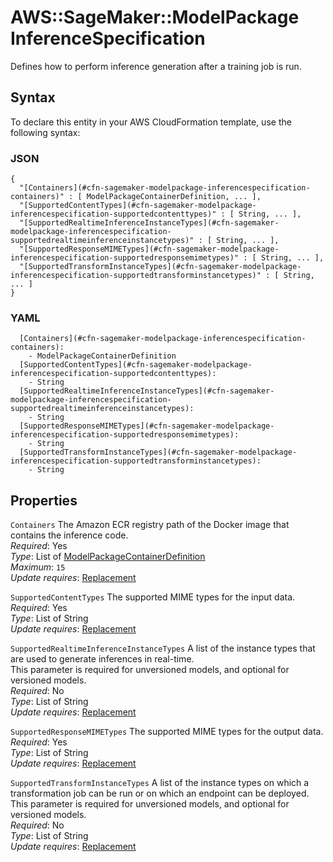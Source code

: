 # AWS::SageMaker::ModelPackage InferenceSpecification<a name="aws-properties-sagemaker-modelpackage-inferencespecification"></a>

Defines how to perform inference generation after a training job is run\.

## Syntax<a name="aws-properties-sagemaker-modelpackage-inferencespecification-syntax"></a>

To declare this entity in your AWS CloudFormation template, use the following syntax:

### JSON<a name="aws-properties-sagemaker-modelpackage-inferencespecification-syntax.json"></a>

```
{
  "[Containers](#cfn-sagemaker-modelpackage-inferencespecification-containers)" : [ ModelPackageContainerDefinition, ... ],
  "[SupportedContentTypes](#cfn-sagemaker-modelpackage-inferencespecification-supportedcontenttypes)" : [ String, ... ],
  "[SupportedRealtimeInferenceInstanceTypes](#cfn-sagemaker-modelpackage-inferencespecification-supportedrealtimeinferenceinstancetypes)" : [ String, ... ],
  "[SupportedResponseMIMETypes](#cfn-sagemaker-modelpackage-inferencespecification-supportedresponsemimetypes)" : [ String, ... ],
  "[SupportedTransformInstanceTypes](#cfn-sagemaker-modelpackage-inferencespecification-supportedtransforminstancetypes)" : [ String, ... ]
}
```

### YAML<a name="aws-properties-sagemaker-modelpackage-inferencespecification-syntax.yaml"></a>

```
  [Containers](#cfn-sagemaker-modelpackage-inferencespecification-containers):
    - ModelPackageContainerDefinition
  [SupportedContentTypes](#cfn-sagemaker-modelpackage-inferencespecification-supportedcontenttypes):
    - String
  [SupportedRealtimeInferenceInstanceTypes](#cfn-sagemaker-modelpackage-inferencespecification-supportedrealtimeinferenceinstancetypes):
    - String
  [SupportedResponseMIMETypes](#cfn-sagemaker-modelpackage-inferencespecification-supportedresponsemimetypes):
    - String
  [SupportedTransformInstanceTypes](#cfn-sagemaker-modelpackage-inferencespecification-supportedtransforminstancetypes):
    - String
```

## Properties<a name="aws-properties-sagemaker-modelpackage-inferencespecification-properties"></a>

`Containers` <a name="cfn-sagemaker-modelpackage-inferencespecification-containers"></a>
The Amazon ECR registry path of the Docker image that contains the inference code\.  
_Required_: Yes  
_Type_: List of [ModelPackageContainerDefinition](aws-properties-sagemaker-modelpackage-modelpackagecontainerdefinition.md)  
_Maximum_: `15`  
_Update requires_: [Replacement](https://docs.aws.amazon.com/AWSCloudFormation/latest/UserGuide/using-cfn-updating-stacks-update-behaviors.html#update-replacement)

`SupportedContentTypes` <a name="cfn-sagemaker-modelpackage-inferencespecification-supportedcontenttypes"></a>
The supported MIME types for the input data\.  
_Required_: Yes  
_Type_: List of String  
_Update requires_: [Replacement](https://docs.aws.amazon.com/AWSCloudFormation/latest/UserGuide/using-cfn-updating-stacks-update-behaviors.html#update-replacement)

`SupportedRealtimeInferenceInstanceTypes` <a name="cfn-sagemaker-modelpackage-inferencespecification-supportedrealtimeinferenceinstancetypes"></a>
A list of the instance types that are used to generate inferences in real\-time\.  
This parameter is required for unversioned models, and optional for versioned models\.  
_Required_: No  
_Type_: List of String  
_Update requires_: [Replacement](https://docs.aws.amazon.com/AWSCloudFormation/latest/UserGuide/using-cfn-updating-stacks-update-behaviors.html#update-replacement)

`SupportedResponseMIMETypes` <a name="cfn-sagemaker-modelpackage-inferencespecification-supportedresponsemimetypes"></a>
The supported MIME types for the output data\.  
_Required_: Yes  
_Type_: List of String  
_Update requires_: [Replacement](https://docs.aws.amazon.com/AWSCloudFormation/latest/UserGuide/using-cfn-updating-stacks-update-behaviors.html#update-replacement)

`SupportedTransformInstanceTypes` <a name="cfn-sagemaker-modelpackage-inferencespecification-supportedtransforminstancetypes"></a>
A list of the instance types on which a transformation job can be run or on which an endpoint can be deployed\.  
This parameter is required for unversioned models, and optional for versioned models\.  
_Required_: No  
_Type_: List of String  
_Update requires_: [Replacement](https://docs.aws.amazon.com/AWSCloudFormation/latest/UserGuide/using-cfn-updating-stacks-update-behaviors.html#update-replacement)
